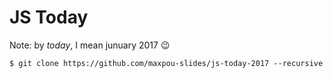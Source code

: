 # JS Today

Note: by *today*, I mean junuary 2017 :wink:

```
$ git clone https://github.com/maxpou-slides/js-today-2017 --recursive
```
